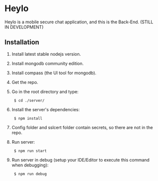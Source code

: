 # Heylo

Heylo is a mobile secure chat application, and this is the Back-End. (STILL IN DEVELOPMENT)

## Installation

1. Install latest stable nodejs version.

2. Install mongodb community edition.

3. Install compass (the UI tool for mongodb).

4. Get the repo.

5. Go in the root directory and type:

        $ cd ./server/

6. Install the server's dependencies:

        $ npm install

7. Config folder and sslcert folder contain secrets, so there are not in the repo.

8. Run server:

        $ npm run start

9. Run server in debug (setup your IDE/Editor to execute this command when debugging):

        $ npm run debug

